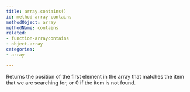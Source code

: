 ```yaml
---
title: array.contains()
id: method-array-contains
methodObject: array
methodName: contains
related:
- function-arraycontains
- object-array
categories:
- array

---
```


Returns the position of the first element in the array that matches the item that we are searching for, or 0 if the item is not found.